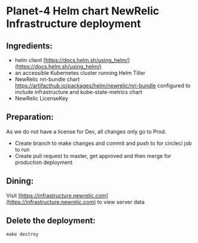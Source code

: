 # Planet-4 Helm chart NewRelic Infrastructure deployment

## Ingredients:
-   helm client [https://docs.helm.sh/using_helm/](https://docs.helm.sh/using_helm/)
-   an accessible Kubernetes cluster running Helm Tiller
-   NewRelic nri-bundle chart https://artifacthub.io/packages/helm/newrelic/nri-bundle
      configured to include infrastructure and kube-state-metrics chart
-   NewRelic LicenseKey


## Preparation:

As we do not have a license for Dev, all changes only go to Prod.

- Create branch to make changes and commit and push to for circleci job to run
- Create pull request to master, get approved and then merge for production deployment

## Dining:

Visit [https://infrastructure.newrelic.com](https://infrastructure.newrelic.com) to view server data

## Delete the deployment:

```
make destroy
```
